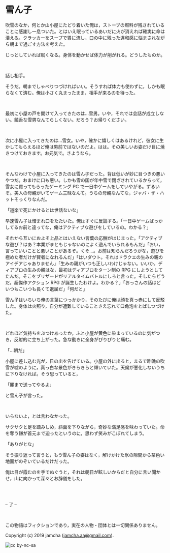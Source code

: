 

# 雪ん子

吹雪のなか，何とか山小屋にたどり着いた俺は，ストーブの燃料が残されていることに感謝し一息ついた。とはいえ眠っているあいだに火が消えれば確実に命は潰える。クラッカーをスープで胃に流し，口の中に残った違和感に悩まされながら朝まで過ごす方法を考えた。  

じっとしていれば眠くなる。身体を動かせば体力が削がれる。どうしたものか。  

<br>  

話し相手。  

そうだ。朝までしゃべりつづければいい。そうすれば体力も使わずに，しかも眠らなくて済む。俺は小さく丸まったまま，相手が来るのを待った。  

<br>  

最初に小屋の戸を開けて入ってきたのは…雪男。いや，それでは会話が成立しない。饒舌な雪男なんてらしくない。だろう？お帰りください。  

<br>  

次に小屋に入ってきたのは…雪女。いや，確かに嬉しくはあるけれど，彼女に生かしてもらえるほど俺は男前ではないのだよ。はは。その美しいお姿だけ目に焼きつけておきます。お元気で。さようなら。  

<br>  

そんなわけで小屋に入ってきたのは雪ん子だった。背は低いが妙に目つきの悪いやつだ。おまけに口も悪い。しかも雪の国が年中雪で閉ざされているからって，雪女に買ってもらったゲーミング PC で一日中ゲームをしていやがる。ずるいぞ。美人の母親がいてゲーム三昧なんて。うちの母親なんてな，ジャバ・ザ・ハットそっくりなんだ。  

「道楽で死にかけるとは世話ないな」  

早速雪ん子は憎まれ口をたたいた。俺はすぐに反論する。「一日中ゲームばっかしてるお前と違ってな，俺はアクティブな遊びをしているの。わかる？」  

それから互いにおよそ上品とはいえない言葉の応酬がはじまった。「アクティブな遊び？はあ？本業がまともじゃないのによく遊んでいられるもんだ」「おい，言っていいことと悪いことがあるぞ。くそ…。お前は知らんだろうがな，遊びを極めた者だけが賢者になれるんだ」「はいダウト。それはドラクエの生みの親のアイデアじゃありません」「生みの親がいつも正しいわけじゃない。いいか。ディアブロの生みの親はな，最初はディアブロをターン制の RPG にしようとしてたんだ。そこをブリザードがリアルタイムバトルにしろと言った。そしたらどうだ。超傑作アクション RPG が誕生したわけよ。わかる？」「おっさんの話はどいつもこいつも長くて退屈だ」「何だと」  

雪ん子はいちいち俺の言葉につっかかり，そのたびに俺は顔を真っ赤にして反駁した。身体は火照り，自分が遭難していることさえ忘れて口角泡をとばしつづけた。  

<br>  

どれほど気持ちをぶつけあったか，ふと小屋が黄色に染まっているのに気がつき，反射的に立ち上がった。急な動きに全身がぴりぴりと痛む。  

「…朝だ」  

小屋に差し込む光が，日の出を告げている。小屋の外に出ると，まるで昨晩の吹雪が嘘のように，真っ白な景色がきらきらと輝いていた。天候が悪化しないうちに下りなければ。そう思っていると，  

「麓まで送ってやるよ」  

と雪ん子が言った。  

<br>  

いらないよ，とは言わなかった。  

サクサクと足を踏みしめ，斜面を下りながら，奇妙な満足感を味わっていた。命を奪う鎌が首元まで迫ったというのに，思わず笑みがこぼれてしまう。  

「ありがとな」  

そう振り返って言うと，もう雪ん子の姿はなく，解けかけた氷の隙間から茶色い地面がのぞいているだけだった。  

俺は目が霞むのを手でぬぐうと，それは朝日が眩しいからだと自分に言い聞かせ，山に向かって深々とお辞儀をした。  

<br>  
<br>  

&#x2013; 了 &#x2013;  

<br>  

この物語はフィクションであり，実在の人物・団体とは一切関係ありません。  

Copyright (c) 2019 jamcha (jamcha.aa@gmail.com).  

![cc by-nc-sa](https://i.creativecommons.org/l/by-nc-sa/4.0/88x31.png)  

